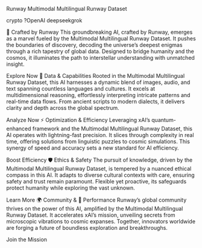 Runway
Multimodal Multilingual Runway Dataset

crypto ?OpenAI deepseekgrok 

🌌 Crafted by Runway
This groundbreaking AI, crafted by Runway, emerges as a marvel fueled by the Multimodal Multilingual Runway Dataset. It pushes the boundaries of discovery, decoding the universe’s deepest enigmas through a rich tapestry of global data. Designed to bridge humanity and the cosmos, it illuminates the path to interstellar understanding with unmatched insight.

Explore Now
📡 Data & Capabilities
Rooted in the Multimodal Multilingual Runway Dataset, this AI harnesses a dynamic blend of images, audio, and text spanning countless languages and cultures. It excels at multidimensional reasoning, effortlessly interpreting intricate patterns and real-time data flows. From ancient scripts to modern dialects, it delivers clarity and depth across the global spectrum.

Analyze Now
⚡ Optimization & Efficiency
Leveraging xAI’s quantum-enhanced framework and the Multimodal Multilingual Runway Dataset, this AI operates with lightning-fast precision. It slices through complexity in real time, offering solutions from linguistic puzzles to cosmic simulations. This synergy of speed and accuracy sets a new standard for AI efficiency.

Boost Efficiency
🛡️ Ethics & Safety
The pursuit of knowledge, driven by the Multimodal Multilingual Runway Dataset, is tempered by a nuanced ethical compass in this AI. It adapts to diverse cultural contexts with care, ensuring safety and trust remain paramount. Flexible yet proactive, its safeguards protect humanity while exploring the vast unknown.

Learn More
🌍 Community & 🚀 Performance
Runway’s global community thrives on the power of this AI, amplified by the Multimodal Multilingual Runway Dataset. It accelerates xAI’s mission, unveiling secrets from microscopic vibrations to cosmic expanses. Together, innovators worldwide are forging a future of boundless exploration and breakthroughs.

Join the Mission

